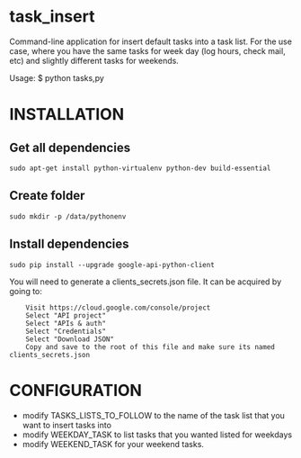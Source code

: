 # task_insert

Command-line application for insert default tasks into a task list.
For the use case, where you have the same tasks for week day (log hours,
check mail, etc) and slightly different tasks for weekends.

Usage:
  $ python tasks,py

# INSTALLATION

## Get all dependencies

    sudo apt-get install python-virtualenv python-dev build-essential

## Create folder

    sudo mkdir -p /data/pythonenv

## Install dependencies

    sudo pip install --upgrade google-api-python-client


You will need to generate a clients_secrets.json file. It can be acquired by going to:
```
    Visit https://cloud.google.com/console/project
    Select "API project"
    Select "APIs & auth"
    Select "Credentials"
    Select "Download JSON"
    Copy and save to the root of this file and make sure its named clients_secrets.json
```

# CONFIGURATION

* modify TASKS_LISTS_TO_FOLLOW to the name of the task list that you
  want to insert tasks into
* modify WEEKDAY_TASK to list tasks that you wanted listed for weekdays
* modify WEEKEND_TASK for your weekend tasks.
